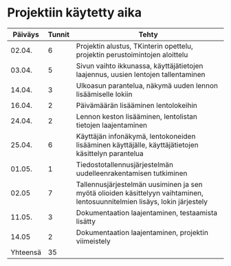 # Projektiin käytetty aika

| Päiväys  | Tunnit | Tehty                                                                                                                      |
| -------- | ------ | -------------------------------------------------------------------------------------------------------------------------- |
| 02.04.   | 6      | Projektin alustus, TKinterin opettelu, projektin perustoimintojen aloittelu                                                |
| 03.04.   | 5      | Sivun vaihto ikkunassa, käyttäjätietojen laajennus, uusien lentojen tallentaminen                                          |
| 14.04.   | 3      | Ulkoasun parantelua, näkymä uuden lennon lisäämiselle lokiin                                                               |
| 16.04.   | 2      | Päivämäärän lisääminen lentolokeihin                                                                                       |
| 24.04.   | 2      | Lennon keston lisääminen, lentolistan tietojen laajentaminen                                                               |
| 25.04.   | 6      | Käyttäjän infonäkymä, lentokoneiden lisääminen käyttäjälle, käyttäjätietojen käsittelyn parantelua                         |
| 01.05.   | 1      | Tiedostotallennusjärjestelmän uudelleenrakentamisen tutkiminen                                                             |
| 02.05    | 7      | Tallennusjärjestelmän uusiminen ja sen myötä olioiden käsittelyyn vaihtaminen, lentosuunnitelmien lisäys, lokin järjestely |
| 11.05.   | 3      | Dokumentaation laajentaminen, testaamista lisätty                                                                          |
| 14.05    | 2      | Dokumentaation laajentaminen, projektin viimeistely                                                                        |
| Yhteensä | 35     |
